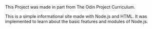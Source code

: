 
This Project was made in part from The Odin Project Curriculum.

This is a simple informational site made with Node.js and HTML. It was implemented to learn about the basic features and modules of Node.js.